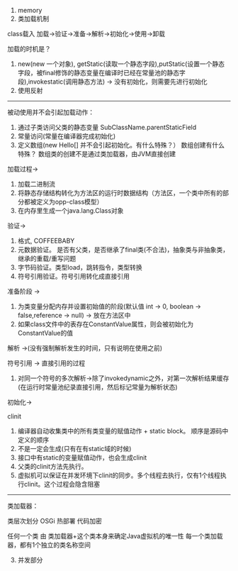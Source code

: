 
1. memory
2. 类加载机制

class载入 加载->验证->准备->解析->初始化->使用->卸载

加载的时机是？
1. new(new 一个对象), getStatic(读取一个静态字段),putStatic(设置一个静态字段，被final修饰的静态变量在编译时已经在常量池的静态字段),invokestatic(调用静态方法) -> 没有初始化，则需要先进行初始化
2. 使用反射

---
被动使用并不会引起加载动作：
1. 通过子类访问父类的静态变量 SubClassName.parentStaticField
2. 常量访问(常量在编译器完成初始化)
3. 定义数组(new Hello[] 并不会引起初始化。有什么特殊？）
数组创建有什么特殊？
数组类的创建不是通过类加载器，由JVM直接创建

加载过程->
1. 加载二进制流
2. 将静态存储结构转化为方法区的运行时数据结构（方法区，一个类中所有的部分都被定义为opp-class模型）
3. 在内存里生成一个java.lang.Class对象

验证->
1. 格式, COFFEEBABY
2. 元数据验证。 是否有父类，是否继承了final类(不合法)，抽象类与非抽象类，继承的重载/重写问题
3. 字节码验证。类型load，跳转指令，类型转换
4. 符号引用验证。符号引用转化成直接引用

准备阶段 ->
1. 为类变量分配内存并设置初始值的阶段(默认值 int -> 0, boolean -> false,reference -> null) -> 放在方法区中
2. 如果class文件中的表存在ConstantValue属性，则会被初始化为ConstantValue的值

解析 ->(没有强制解析发生的时间，只有说明在使用之前)

符号引用 -> 直接引用的过程
1. 对同一个符号的多次解析->除了invokedynamic之外，对第一次解析结果缓存(在运行时常量池纪录直接引用，然后标记常量为解析状态)

初始化->

clinit 
1. 编译器自动收集类中的所有类变量的赋值动作 + static block。 顺序是源码中定义的顺序
2. 不是一定会生成(只有在有static域的时候)
3. 接口中有static的变量赋值动作，也会生成clinit
4. 父类的clinit方法先执行。 
5. 虚拟机可以保证在并发环境下clinit的同步。多个线程去执行，仅有1个线程执行clinit。这个过程会隐含阻塞

----------

类加载器：

类层次划分
OSGi
热部署
代码加密

任何一个类 由 类加载器+这个类本身来确定Java虚拟机的唯一性
每一个类加载器，都有1个独立的类名称空间













3. 并发部分